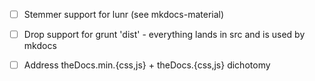 - [ ] Stemmer support for lunr (see mkdocs-material)

- [ ] Drop support for grunt 'dist' - everything lands in src and is
      used by mkdocs

- [ ] Address theDocs.min.{css,js} + theDocs.{css,js} dichotomy
